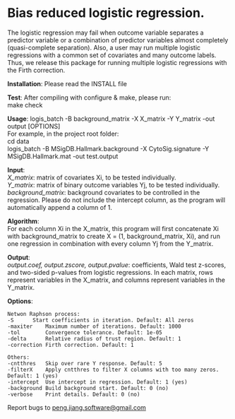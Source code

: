 # Bias reduced logistic regression.  
The logistic regression may fail when outcome variable separates a predictor variable or a combination of predictor variables almost completely (quasi-complete separation). Also, a user may run multiple logistic regressions with a common set of covariates and many outcome labels. Thus, we release this package for running multiple logistic regressions with the Firth correction.  

**Installation**: Please read the INSTALL file  

**Test**: After compiling with configure & make, please run:  
make check  

**Usage**: logis_batch -B background_matrix -X X_matrix -Y Y_matrix -out output [OPTIONS]  
For example, in the project root folder:  
cd data  
logis_batch -B MSigDB.Hallmark.background -X CytoSig.signature -Y MSigDB.Hallmark.mat -out test.output  

**Input**:  
*X_matrix*: matrix of covariates Xi, to be tested individually.  
*Y_matrix*: matrix of binary outcome variables Yj, to be tested individually.  
*background_matrix*: background covariates to be controlled in the regression. Please do not include the intercept column, as the program will automatically append a column of 1.  

**Algorithm**:  
For each column Xi in the X_matrix, this program will first concatenate Xi with background_matrix to create X = (1, background_matrix, Xi), and run one regression in combination with every column Yj from the Y_matrix.  

**Output**:  
*output.coef, output.zscore, output.pvalue*: coefficients, Wald test z-scores, and two-sided p-values from logistic regressions. In each matrix, rows represent variables in the X_matrix, and columns represent variables in the Y_matrix.  

**Options**:  
  
	Netwon Raphson process:  
	-S		Start coefficients in iteration. Default: All zeros   
	-maxiter	Maximum number of iterations. Default: 1000  
	-tol		Convergence tolerance. Default: 1e-05  
	-delta		Relative radius of trust region. Default: 1  
	-correction	Firth correction. Default: 1  
  
	Others:  
	-cntthres	Skip over rare Y response. Default: 5  
	-filterX	Apply cntthres to filter X columns with too many zeros. Default: 1 (yes)  
	-intercept	Use intercept in regression. Default: 1 (yes)  
	-background	Build background start. Default: 0 (no)  
	-verbose	Print details. Default: 0 (no)  
  
Report bugs to peng.jiang.software@gmail.com  

